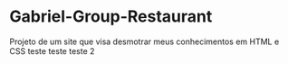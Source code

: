 # Gabriel-Group-Restaurant
Projeto de um site que visa desmotrar meus conhecimentos em HTML e CSS
teste teste
teste 2


